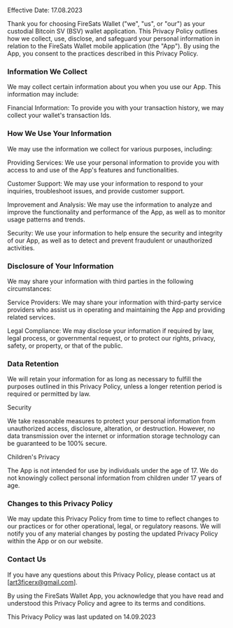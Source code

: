 Effective Date: 17.08.2023

Thank you for choosing FireSats Wallet ("we", "us", or "our") as your custodial Bitcoin SV (BSV) wallet application. This Privacy Policy outlines how we collect, use, disclose, and safeguard your personal information in relation to the FireSats Wallet mobile application (the "App"). By using the App, you consent to the practices described in this Privacy Policy.

### Information We Collect

We may collect certain information about you when you use our App. This information may include:

Financial Information: To provide you with your transaction history, we may collect your wallet's transaction Ids.

###  How We Use Your Information

We may use the information we collect for various purposes, including:

Providing Services: We use your personal information to provide you with access to and use of the App's features and functionalities.

Customer Support: We may use your information to respond to your inquiries, troubleshoot issues, and provide customer support.

Improvement and Analysis: We may use the information to analyze and improve the functionality and performance of the App, as well as to monitor usage patterns and trends.

Security: We use your information to help ensure the security and integrity of our App, as well as to detect and prevent fraudulent or unauthorized activities.

### Disclosure of Your Information

We may share your information with third parties in the following circumstances:

Service Providers: We may share your information with third-party service providers who assist us in operating and maintaining the App and providing related services.

Legal Compliance: We may disclose your information if required by law, legal process, or governmental request, or to protect our rights, privacy, safety, or property, or that of the public.

### Data Retention

We will retain your information for as long as necessary to fulfill the purposes outlined in this Privacy Policy, unless a longer retention period is required or permitted by law.

Security

We take reasonable measures to protect your personal information from unauthorized access, disclosure, alteration, or destruction. However, no data transmission over the internet or information storage technology can be guaranteed to be 100% secure.

Children's Privacy

The App is not intended for use by individuals under the age of 17. We do not knowingly collect personal information from children under 17 years of age.

### Changes to this Privacy Policy

We may update this Privacy Policy from time to time to reflect changes to our practices or for other operational, legal, or regulatory reasons. We will notify you of any material changes by posting the updated Privacy Policy within the App or on our website.

### Contact Us

If you have any questions about this Privacy Policy, please contact us at [art3ficerx@gmail.com].

By using the FireSats Wallet App, you acknowledge that you have read and understood this Privacy Policy and agree to its terms and conditions.

This Privacy Policy was last updated on  14.09.2023
